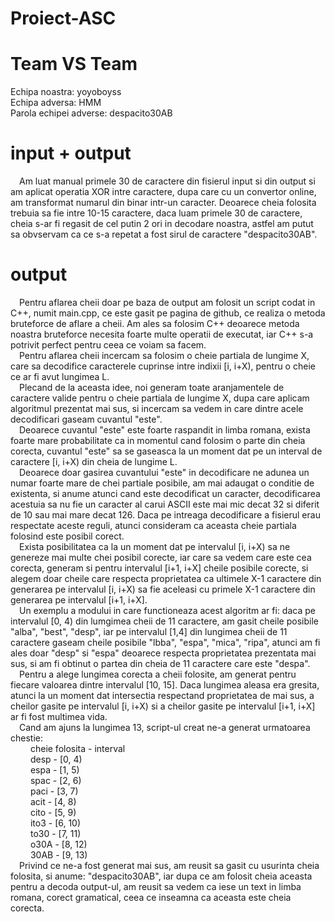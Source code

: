 # Proiect-ASC

# Team VS Team

Echipa noastra: yoyoboyss <br/>
Echipa adversa: HMM <br/>
Parola echipei adverse: despacito30AB <br/>

# input + output

&emsp;Am luat manual primele 30 de caractere din fisierul input si din output si am aplicat operatia XOR intre caractere, dupa care cu un convertor online, am transformat numarul din binar intr-un caracter. Deoarece cheia folosita trebuia sa fie intre 10-15 caractere, daca luam primele 30 de caractere, cheia s-ar fi regasit de cel putin 2 ori in decodare noastra, astfel am putut sa obvservam ca ce s-a repetat a fost sirul de caractere "despacito30AB".

# output

&emsp;Pentru aflarea cheii doar pe baza de output am folosit un script codat in C++, numit main.cpp, ce este gasit pe pagina de github, ce realiza o metoda bruteforce de aflare a cheii. Am ales sa folosim C++ deoarece metoda noastra bruteforce necesita foarte multe operatii de executat, iar C++ s-a potrivit perfect pentru ceea ce voiam sa facem. <br/>
&emsp;Pentru aflarea cheii incercam sa folosim o cheie partiala de lungime X, care sa decodifice caracterele cuprinse intre indixii [i, i+X), pentru o cheie ce ar fi avut lungimea L. <br/>
&emsp;Plecand de la aceasta idee, noi generam toate aranjamentele de caractere valide pentru o cheie partiala de lungime X, dupa care aplicam algoritmul prezentat mai sus, si incercam sa vedem in care dintre acele decodificari gaseam cuvantul "este". <br/>
&emsp;Deoarece cuvantul "este" este foarte raspandit in limba romana, exista foarte mare probabilitate ca in momentul cand folosim o parte din cheia corecta, cuvantul "este" sa se gaseasca la un moment dat pe un interval de caractere [i, i+X) din cheia de lungime L. <br/>
&emsp;Deoarece doar gasirea cuvantului "este" in decodificare ne adunea un numar foarte mare de chei partiale posibile, am mai adaugat o conditie de existenta, si anume atunci cand este decodificat un caracter, decodificarea acestuia sa nu fie un caracter al carui ASCII este mai mic decat 32 si diferit de 10 sau mai mare decat 126. Daca pe intreaga decodificare a fisierul erau respectate aceste reguli, atunci consideram ca aceasta cheie partiala folosind este posibil corect. <br/>
&emsp;Exista posibilitatea ca la un moment dat pe intervalul [i, i+X) sa ne genereze mai multe chei posibil corecte, iar care sa vedem care este cea corecta, generam si pentru intervalul [i+1, i+X] cheile posibile corecte, si alegem doar cheile care respecta proprietatea ca ultimele X-1 caractere din generarea pe intervalul [i, i+X) sa fie aceleasi cu primele X-1 caractere din generarea pe intervalul [i+1, i+X]. <br/>
&emsp;Un exemplu a modului in care functioneaza acest algoritm ar fi: daca pe intervalul [0, 4) din lumgimea cheii de 11 caractere, am gasit cheile posibile "alba", "best", "desp", iar pe intervalul [1,4] din lungimea cheii de 11 caractere gaseam cheile posibile "lbba", "espa", "mica", "ripa", atunci am fi ales doar "desp" si "espa" deoarece respecta proprietatea prezentata mai sus, si am fi obtinut o partea din cheia de 11 caractere care este "despa". <br/>
&emsp;Pentru a alege lungimea corecta a cheii folosite, am generat pentru fiecare valoarea dintre intervalul [10, 15]. Daca lungimea aleasa era gresita, atunci la un moment dat intersectia respectand proprietatea de mai sus, a cheilor gasite pe intervalul [i, i+X) si a cheilor gasite pe intervalul [i+1, i+X] ar fi fost multimea vida. <br/>
&emsp;Cand am ajuns la lungimea 13, script-ul creat ne-a generat urmatoarea chestie: <br/>
&emsp;&emsp; cheie folosita - interval  <br/>
&emsp;&emsp; desp - [0, 4)  <br/>
&emsp;&emsp; espa - [1, 5)  <br/>
&emsp;&emsp; spac - [2, 6)  <br/>
&emsp;&emsp; paci - [3, 7)  <br/>
&emsp;&emsp; acit - [4, 8)  <br/>
&emsp;&emsp; cito - [5, 9)  <br/>
&emsp;&emsp; ito3 - [6, 10)  <br/>
&emsp;&emsp; to30 - [7, 11)  <br/>
&emsp;&emsp; o30A - [8, 12)  <br/>
&emsp;&emsp; 30AB - [9, 13)  <br/>
&emsp;Privind ce ne-a fost generat mai sus, am reusit sa gasit cu usurinta cheia folosita, si anume: "despacito30AB", iar dupa ce am folosit cheia aceasta pentru a decoda output-ul, am reusit sa vedem ca iese un text in limba romana, corect gramatical, ceea ce inseamna ca aceasta este cheia corecta.
